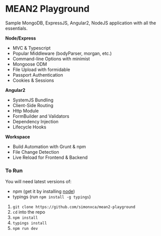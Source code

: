 # MEAN2 Playground
Sample MongoDB, ExpressJS, Angular2, NodeJS application
with all the essentials.

**Node/Express**
- MVC & Typescript
- Popular Middleware (bodyParser, morgan, etc.)
- Command-line Options with minimist
- Mongoose ODM
- File Upload with formidable
- Passport Authentication
- Cookies & Sessions

**Angular2**
- SystemJS Bundling
- Client-Side Routing
- Http Module
- FormBuilder and Validators
- Dependency Injection
- Lifecycle Hooks

**Workspace**
- Build Automation with Grunt & npm
- File Change Detection
- Live Reload for Frontend & Backend

### To Run
You will need latest versions of:
- npm (get it by installing [node](https://nodejs.org/en/download/))
- typings (run `npm install -g typings`)

1. `git clone https://github.com/simonxca/mean2-playground`
2. `cd` into the repo
3. `npm install`
4. `typings install`
5. `npm run dev`
